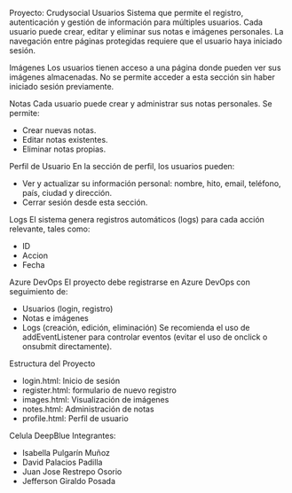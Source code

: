 Proyecto: Crudysocial
Usuarios
Sistema que permite el registro, autenticación y gestión de información para múltiples usuarios. Cada usuario puede crear, editar y eliminar sus notas e imágenes personales. 
La navegación entre páginas protegidas requiere que el usuario haya iniciado sesión.

Imágenes
Los usuarios tienen acceso a una página donde pueden ver sus imágenes almacenadas. No se permite acceder a esta sección sin haber iniciado sesión previamente.

Notas
Cada usuario puede crear y administrar sus notas personales. Se permite:
- Crear nuevas notas.
- Editar notas existentes.
- Eliminar notas propias.

Perfil de Usuario
En la sección de perfil, los usuarios pueden:
- Ver y actualizar su información personal: nombre, hito, email, teléfono, país, ciudad y dirección.
- Cerrar sesión desde esta sección.

Logs
El sistema genera registros automáticos (logs) para cada acción relevante, tales como:
- ID
- Accion
- Fecha

Azure DevOps
El proyecto debe registrarse en Azure DevOps con seguimiento de:
- Usuarios (login, registro)
- Notas e imágenes
- Logs (creación, edición, eliminación)
Se recomienda el uso de addEventListener para controlar eventos (evitar el uso de onclick o onsubmit directamente).

Estructura del Proyecto
- login.html: Inicio de sesión
- register.html: formulario de nuevo registro
- images.html: Visualización de imágenes
- notes.html: Administración de notas
- profile.html: Perfil de usuario

Celula DeepBlue
Integrantes:
- Isabella Pulgarín Muñoz
- David Palacios Padilla
- Juan Jose Restrepo Osorio
- Jefferson Giraldo Posada

  
